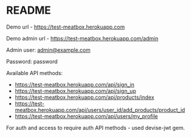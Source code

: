 # README

Demo url - https://test-meatbox.herokuapp.com

Demo admin url - https://test-meatbox.herokuapp.com/admin

Admin user: admin@example.com

Password: password

Available API methods:

- https://test-meatbox.herokuapp.com/api/sign_in
- https://test-meatbox.herokuapp.com/api/sign_up
- https://test-meatbox.herokuapp.com/api/products/index
- https://test-meatbox.herokuapp.com/api/users/user_id/add_products/product_id
- https://test-meatbox.herokuapp.com/api/users/my_profile

For auth and access to require auth API methods - used devise-jwt gem.
